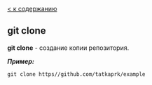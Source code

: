 [< к содержанию](./readme.md)

## git clone

**git clone** - создание копии репозитория.

***Пример:***

`git clone https//github.com/tatkaprk/example`
